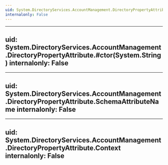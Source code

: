 ```yaml
---
uid: System.DirectoryServices.AccountManagement.DirectoryPropertyAttribute
internalonly: False
---
```


---
uid: System.DirectoryServices.AccountManagement.DirectoryPropertyAttribute.#ctor(System.String)
internalonly: False
---

---
uid: System.DirectoryServices.AccountManagement.DirectoryPropertyAttribute.SchemaAttributeName
internalonly: False
---

---
uid: System.DirectoryServices.AccountManagement.DirectoryPropertyAttribute.Context
internalonly: False
---
